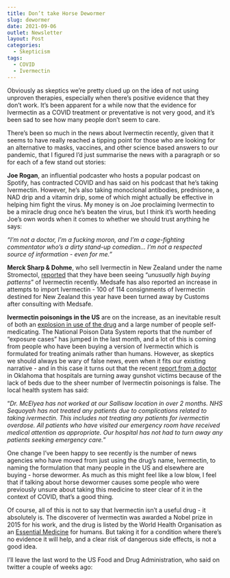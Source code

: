 ```yaml
---
title: Don’t take Horse Dewormer
slug: dewormer
date: 2021-09-06
outlet: Newsletter
layout: Post
categories:
  - Skepticism
tags:
  - COVID
  - Ivermectin
---
```


Obviously as skeptics we’re pretty clued up on the idea of not using unproven therapies, especially when there’s positive evidence that they don’t work. It’s been apparent for a while now that the evidence for Ivermectin as a COVID treatment or preventative is not very good, and it’s been sad to see how many people don’t seem to care.

<!-- more -->

There’s been so much in the news about Ivermectin recently, given that it seems to have really reached a tipping point for those who are looking for an alternative to masks, vaccines, and other science based answers to our pandemic, that I figured I’d just summarise the news with a paragraph or so for each of a few stand out stories:

**Joe Rogan**, an influential podcaster who hosts a popular podcast on Spotify, has contracted COVID and has said on his podcast that he’s taking Ivermectin. However, he’s also taking monoclonal antibodies, prednisone, a NAD drip and a vitamin drip, some of which might actually be effective in helping him fight the virus. My money is on Joe proclaiming Ivermectin to be a miracle drug once he’s beaten the virus, but I think it’s worth heeding Joe’s own words when it comes to whether we should trust anything he says:

_“I’m not a doctor, I’m a fucking moron, and I’m a cage-fighting commentator who’s a dirty stand-up comedian... I’m not a respected source of information - even for me.”_

**Merck Sharp & Dohme**, who sell Ivermectin in New Zealand under the name Stromectol, [reported](https://www.stuff.co.nz/national/health/coronavirus/300398880/covid19-kiwis-warned-not-to-selftreat-with-ivermectin-as-import-attempts-grow) that they have been seeing “_unusually high buying patterns_” of Ivermectin recently. Medsafe has also reported an increase in attempts to import Ivermectin - 100 of 114 consignments of Ivermectin destined for New Zealand this year have been turned away by Customs after consulting with Medsafe.

**Ivermectin poisonings in the US** are on the increase, as an inevitable result of both an [explosion in use of the drug](https://www.npr.org/sections/coronavirus-live-updates/2021/09/04/1034217306/ivermectin-overdose-exposure-cases-poison-control-centers) and a large number of people self-medicating. The National Poison Data System reports that the number of “exposure cases” has jumped in the last month, and a lot of this is coming from people who have been buying a version of Ivermectin which is formulated for treating animals rather than humans. However, as skeptics we should always be wary of false news, even when it fits our existing narrative - and in this case it turns out that the recent [report from a doctor](https://www.rollingstone.com/politics/politics-news/gunshot-victims-horse-dewormer-ivermectin-oklahoma-hospitals-covid-1220608/) in Oklahoma that hospitals are turning away gunshot victims because of the lack of beds due to the sheer number of Ivermectin poisonings is false. The local health system has said:

“_Dr. McElyea has not worked at our Sallisaw location in over 2 months. NHS Sequoyah has not treated any patients due to complications related to taking ivermectin. This includes not treating any patients for ivermectin overdose. All patients who have visited our emergency room have received medical attention as appropriate. Our hospital has not had to turn away any patients seeking emergency care._”

One change I’ve been happy to see recently is the number of news agencies who have moved from just using the drug’s name, Ivermectin, to naming the formulation that many people in the US and elsewhere are buying - horse dewormer. As much as this might feel like a low blow, I feel that if talking about horse dewormer causes some people who were previously unsure about taking this medicine to steer clear of it in the context of COVID, that’s a good thing.

Of course, all of this is not to say that Ivermectin isn’t a useful drug - it absolutely is. The discoverer of Ivermectin was awarded a Nobel prize in 2015 for his work, and the drug is listed by the World Health Organisation as an [Essential Medicine](https://www.who.int/publications/i/item/WHOMVPEMPIAU2019.06) for humans. But taking it for a condition where there’s no evidence it will help, and a clear risk of dangerous side effects, is not a good idea.

I’ll leave the last word to the US Food and Drug Administration, who said on twitter a couple of weeks ago:

<embed-tweet value="https://twitter.com/US_FDA/status/1429050070243192839" />
